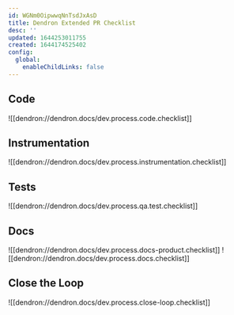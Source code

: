 ```yaml
---
id: WGNm0OipwwqNnTsdJxAsD
title: Dendron Extended PR Checklist
desc: ''
updated: 1644253011755
created: 1644174525402
config:
  global:
    enableChildLinks: false
---
```


## Code
![[dendron://dendron.docs/dev.process.code.checklist]]

## Instrumentation
![[dendron://dendron.docs/dev.process.instrumentation.checklist]]

## Tests
![[dendron://dendron.docs/dev.process.qa.test.checklist]]

## Docs
![[dendron://dendron.docs/dev.process.docs-product.checklist]]
![[dendron://dendron.docs/dev.process.docs.checklist]]

## Close the Loop
![[dendron://dendron.docs/dev.process.close-loop.checklist]]